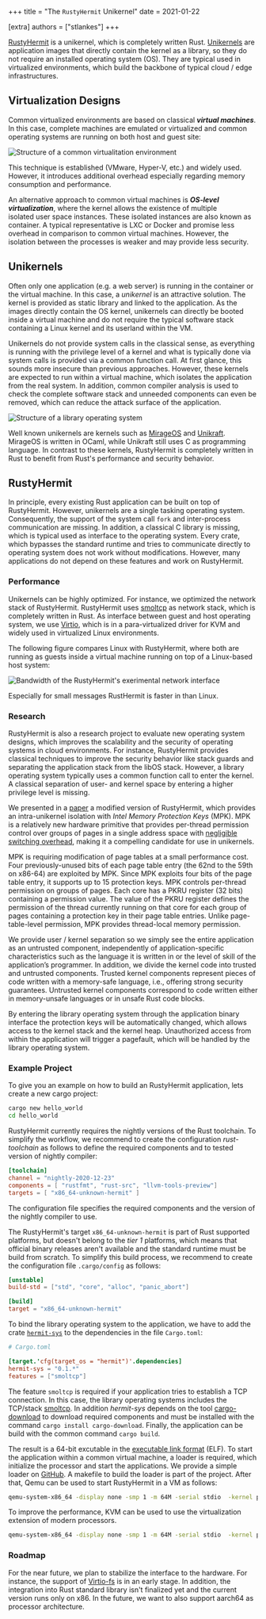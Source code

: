 +++
title = "The <code>RustyHermit</code> Unikernel"
date = 2021-01-22

[extra]
authors = ["stlankes"]
+++

[RustyHermit](https://github.com/hermitcore/rusty-hermit) is a unikernel, which is completely written Rust. [Unikernels](http://unikernel.org/) are application images that directly contain the kernel as a library, so they do not require an installed operating system (OS). They are typical used in virtualized environments, which build the backbone of typical cloud / edge infrastructures.

<!-- more -->

<!-- showcase-intro -->

## Virtualization Designs

Common virtualized environments are based on classical **_virtual machines_**. In this case, complete machines are emulated or virtualized and common operating systems are running on both host and guest site:

![Structure of a common virtualitation environment](common_vm.png)

This technique is established (VMware, Hyper-V, etc.) and widely used. However, it introduces additional overhead especially regarding memory consumption and performance.

An alternative approach to common virtual machines is **_OS-level
virtualization_**, where the kernel allows the existence of multiple
isolated user space instances. These isolated instances are also known
as container. A typical representative is LXC or Docker and promise less
overhead in comparison to common virtual machines. However, the
isolation between the processes is weaker and may provide less security.

## Unikernels

Often only one application (e.g. a web server) is running in the container or the virtual machine. In this case, a _unikernel_ is an attractive solution. The kernel is provided as static library and linked to the application. As the images directly contain the OS kernel, unikernels can directly be booted inside a virtual machine and do not require the typical software stack containing a Linux kernel and its userland within the VM.

Unikernels do not provide system calls in the classical sense, as everything is running with the privilege level of a kernel and what is typically done via system calls is provided via a common function call. At first glance, this sounds more insecure than previous approaches. However, these kernels are expected to run within a virtual machine, which isolates the application from the real system. In addition, common compiler analysis is used to check the complete software stack and unneeded components can even be removed, which can reduce the attack surface of the application.

![Structure of a library operating system](libos.png)

Well known unikernels are kernels such as [MirageOS](https://mirage.io/)
and [Unikraft](http://www.unikraft.org/). MirageOS is written in OCaml,
while Unikraft still uses C as programming language. In contrast to these
kernels, RustyHermit is completely written in Rust to benefit from
Rust's performance and security behavior.

## RustyHermit

In principle, every existing
Rust application can be built on top of RustyHermit. However, unikernels
are a single tasking operating system. Consequently, the support of the
system call `fork` and inter-process communication are missing. In
addition, a classical C library is missing, which is typical used as
interface to the operating system. Every crate, which bypasses the
standard runtime and tries to communicate directly to operating system
does not work without modifications. However, many applications do not
depend on these features and work on RustyHermit.

### Performance

Unikernels can be highly optimized. For instance, we optimized the
network stack of RustyHermit. RustyHermit uses
[smoltcp](https://github.com/smoltcp-rs/smoltcp) as network stack, which
is completely written in Rust. As interface between guest and host
operating system, we use
[Virtio](https://www.linux-kvm.org/page/Virtio), which is in a
para-virtualized driver for KVM and widely used in virtualized Linux
environments.

The following figure compares Linux with RustyHermit,
where both are running as guests inside a virtual machine running on top
of a Linux-based host system:

![Bandwidth of the RustyHermit's exerimental network interface](bandwidth.png)

Especially for small messages RustHermit
is faster in than Linux.

### Research

RustyHermit is also a research project to evaluate new operating
system designs, which improves the scalability and the security of operating systems in cloud environments. For instance, RustyHermit provides classical
techniques to improve the security behavior like stack guards and
separating the application stack from the libOS stack. However, a
library operating system typically uses a common function call to enter
the kernel. A classical separation of user- and kernel space by
entering a higher privilege level is missing.

We presented in a
[paper](https://www.ssrg.ece.vt.edu/papers/vee20-mpk.pdf) a modified
version of RustyHermit, which provides an intra-unikernel isolation with
_Intel Memory Protection Keys_ (MPK). MPK is a relatively new hardware
primitive that provides per-thread permission control over groups of
pages in a single address space with [negligible switching overhead](https://www.usenix.org/conference/atc19/presentation/park-soyeon),
making it a compelling candidate for use in unikernels.

MPK is requiring modification of page tables at a small performance cost. Four previously-unused bits of each page table entry (the 62nd to the 59th on x86-64) are exploited by MPK. Since MPK exploits four bits of the page table entry, it supports up to 15 protection keys.
MPK controls per-thread permission on groups of pages. Each core has a PKRU register (32 bits) containing a permission value. The value of the PKRU register defines the permission of the thread currently running on that core for each group of pages containing a protection key in their page table entries. Unlike page-table-level permission, MPK provides thread-local memory permission.

We provide user / kernel separation so we simply see the entire application as an untrusted component, independently of application-specific characteristics such as the language it is written in or the level of skill of the application’s programmer. In addition, we divide the kernel code into trusted and untrusted components. Trusted kernel components represent pieces of code written with a memory-safe language, i.e., offering strong security guarantees. Untrusted kernel components correspond to code written either in memory-unsafe languages or in unsafe Rust code blocks.

By entering the library operating system through the application binary interface the protection keys will be automatically changed, which allows access to the kernel stack and the kernel heap. Unauthorized access from within the application will trigger a pagefault, which will be handled by the library operating system.

### Example Project

To give you an example on how to build an RustyHermit application, lets create a new cargo project:

```sh
cargo new hello_world
cd hello_world
```

RustyHermit currently requires the nightly versions of the Rust toolchain.
To simplify the workflow, we recommend to create the configuration
_rust-toolchain_ as follows to define the required components and to
tested version of nightly compiler:

```toml
[toolchain]
channel = "nightly-2020-12-23"
components = [ "rustfmt", "rust-src", "llvm-tools-preview"]
targets = [ "x86_64-unknown-hermit" ]
```

The configuration file specifies the required components and the version of the nightly compiler to use.

The RustyHermit's target `x86_64-unknown-hermit` is part of Rust
supported platforms, but doesn't belong to the *tier 1* platforms,
which means that official binary releases aren't available and the
standard runtime must be build from scratch.
To simplify this build process, we recommend to create the configuration
file `.cargo/config` as follows:

```toml
[unstable]
build-std = ["std", "core", "alloc", "panic_abort"]

[build]
target = "x86_64-unknown-hermit"
```

To bind the library operating system to the application, we have to add the crate [`hermit-sys`](https://crates.io/crates/hermit-sys) to the dependencies in the file `Cargo.toml`:

```toml
# Cargo.toml

[target.'cfg(target_os = "hermit")'.dependencies]
hermit-sys = "0.1.*"
features = ["smoltcp"]
```

The feature `smoltcp` is required if your application tries
to establish a TCP connection. In this case, the library operating systems
includes the TCP/stack [smoltcp](https://github.com/smoltcp-rs/smoltcp).
In addition _hermit-sys_ depends on the tool [cargo-download](https://crates.io/crates/cargo-download) to download required components and must be installed with the command `cargo install cargo-download`.
Finally, the application can be build with the common command `cargo build`.

The result is a 64-bit excutable in the [executable link format](https://refspecs.linuxfoundation.org/elf/elf.pdf) (ELF).
To start the application within a common virtual machine, a loader is required, which initialize the processor and start the applications.
We provide a simple loader on [GitHub](https://github.com/hermitcore/rusty-loader).
A makefile to build the loader is part of the project.
After that, Qemu can be used to start RustyHermit in a VM as follows:

```sh
qemu-system-x86_64 -display none -smp 1 -m 64M -serial stdio  -kernel path_to_loader/rusty-loader -initrd path_to_app/app -cpu qemu64,apic,fsgsbase,rdtscp,xsave,fxsr
```

To improve the performance, KVM can be used to use the virtualization extension of modern processors.

```sh
qemu-system-x86_64 -display none -smp 1 -m 64M -serial stdio  -kernel path_to_loader/rusty-loader -initrd path_to_hello_world/hello_world -enable-kvm -cpu host
```

### Roadmap

For the near future, we plan to stabilize the interface to the hardware.
For instance, the support of [Virtio-fs](https://virtio-fs.gitlab.io/)
is in an early stage. In addition, the integration into Rust standard
library isn't finalized yet and the current version runs only on x86. In the
future, we want to also support aarch64 as processor architecture.
